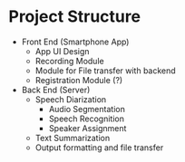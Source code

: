 

# Project Structure
* Front End (Smartphone App)
  * App UI Design
  * Recording Module
  * Module for File transfer with backend
  * Registration Module (?)
* Back End (Server)
  * Speech Diarization
    * Audio Segmentation
    * Speech Recognition
    * Speaker Assignment
  * Text Summarization
  * Output formatting and file transfer
  
 
